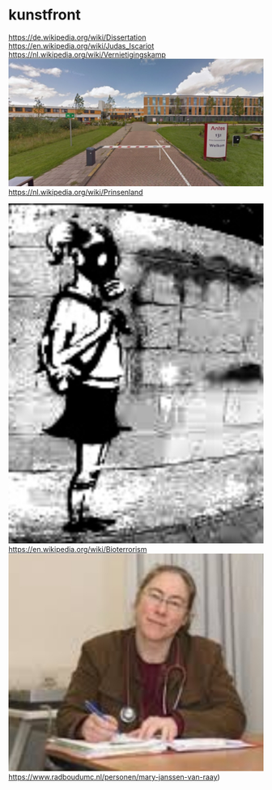 # kunstfront

https://de.wikipedia.org/wiki/Dissertation
https://en.wikipedia.org/wiki/Judas_Iscariot
https://nl.wikipedia.org/wiki/Vernietigingskamp
![](https://github.com/nondejus/kunstfront/blob/main/ArtBoard%20Image%20(279).jpg)
https://nl.wikipedia.org/wiki/Prinsenland

![](https://github.com/nondejus/kunstfront/blob/main/ArtBoard%20Image%20(74).jpg)  
https://en.wikipedia.org/wiki/Bioterrorism
![](https://github.com/nondejus/kunstfront/blob/main/ArtBoard%20Image%20(222).jpg)
https://www.radboudumc.nl/personen/mary-janssen-van-raay)

